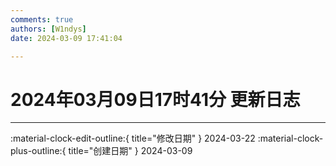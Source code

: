 ```yaml
---
comments: true
authors: [W1ndys]
date: 2024-03-09 17:41:04

---
```


# 2024年03月09日17时41分 更新日志

<!-- more -->

---

:material-clock-edit-outline:{ title="修改日期" } 2024-03-22
:material-clock-plus-outline:{ title="创建日期" } 2024-03-09
